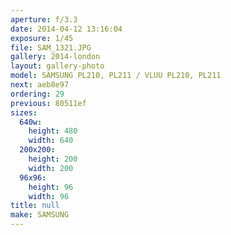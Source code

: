 ```yaml
---
aperture: f/3.3
date: 2014-04-12 13:16:04
exposure: 1/45
file: SAM_1321.JPG
gallery: 2014-london
layout: gallery-photo
model: SAMSUNG PL210, PL211 / VLUU PL210, PL211
next: aeb8e97
ordering: 29
previous: 80511ef
sizes:
  640w:
    height: 480
    width: 640
  200x200:
    height: 200
    width: 200
  96x96:
    height: 96
    width: 96
title: null
make: SAMSUNG
---
```

